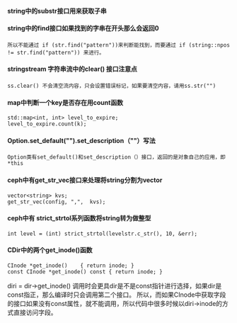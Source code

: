 #### string中的substr接口用来获取子串

#### string中的find接口如果找到的字串在开头那么会返回0

    所以不能通过 if (str.find("pattern"))来判断能找到，而要通过 if (string::npos != str.find("pattern")) 来进行。

#### stringstream 字符串流中的clear() 接口注意点

    ss.clear() 不会清空流内容，只会设置错误标记，如果要清空内容，请用ss.str("")

#### map中判断一个key是否存在用count函数
    
    std::map<int, int> level_to_expire;
    level_to_expire.count(k);
   
#### Option.set_default("").set_description（""）写法
 
    Option类有set_default()和set_description（）接口，返回的是对象自己的应用，即*this

#### ceph中有get_str_vec接口来处理将string分割为vector

    vector<string> kvs;
    get_str_vec(config, ",",  kvs);
    
 #### ceph中有 strict_strtol系列函数将string转为做整型
 
    int level = (int) strict_strtol(levelstr.c_str(), 10, &err);
    
 #### CDir中的两个get_inode()函数
 
    CInode *get_inode()    { return inode; }
    const CInode *get_inode() const { return inode; }
  
  diri = dir->get_inode() 调用时会更具dir是不是const指针进行选择，如果dir是const指正，那么编译时只会调用第二个接口。
  所以，而如果CInode中获取字段的接口如果没有const属性，就不能调用，所以代码中很多时候以diri->inode的方式直接访问字段。
  
  
    
